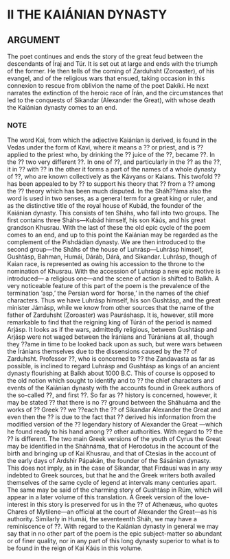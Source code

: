 # II THE KAIÁNIAN DYNASTY
## ARGUMENT
The poet continues and ends the story of the great feud between the descendants of Íraj and Túr. It is set out at large and ends with the triumph of the former.
He then tells of the coming of Zarduhsht (Zoroaster), of his evangel, and of the religious wars that ensued, taking occasion in this connexion to rescue from oblivion the name of the poet Dakíkí.
He next narrates the extinction of the heroic race of Írán, and the circumstances that led to the conquests of Sikandar (Alexander the Great), with whose death the Kaiánian dynasty comes to an end.
### NOTE
The word Kai, from which the adjective Kaiánían is derived, is found in the Vedas under the form of Kavi, where it means a ?? or priest, and is ?? applied to the priest who, by drinking the ?? juice of the ??,
became ??. In the ?? two very different ??. In one of ??, and particularly in the ?? as the ??, it in ?? with ?? in the other it forms a part of the names of a whole dynasty of ??, who are known collectively as the Kávyans or Kaians. This two­fold ?? has been appealed to by ?? to support his theory that ?? from a ?? among the ?? theory which has been much disputed.
In the Sháh??áma also the word is used in two senses, as a general term for a great king or ruler, and as the distinctive title of the royal house of Kubád, the founder of the Kaiánian dynasty. This consists of ten Sháhs, who fall into two groups. The first contains three Sháhs—Kubád himself, his son Káús, and his great grandson Khusrau. With the last of these the old epic cycle of the poem comes to an end, and up to this point the Kaiánian may be regarded as the complement of the Pishdádían dynasty. We are then introduced to the second group—the Sháhs of the house of Luhrásp—Luhrásp himself, Gushtásp, Bahman, Humái, Dáráb, Dárá, and Sikandar. Luhrásp, though of Kaian race, is represented as owing his accession to the throne to the nomination of Khusrau. With the accession of Luhrásp a new epic motive is introduced— a religious one—and the scene of action is shifted to Balkh. A very noticeable feature of this part of the poem is the prevalence of the termination ‘asp,’ the Persian word for ‘horse,’ in the names of the chief characters. Thus we have Luhrásp himself, his son Gushtásp, and the great minister Jámásp, while we know from other sources that the name of the father of Zarduhsht (Zoroaster) was Pauráshasp.
It is, however, still more remarkable to find that the reigning king of Túrán of the period is named Arjásp.
It looks as if the wars, admittedly religious, between Gushtásp and Arjásp were not waged between the Íránians and Túránians at all, though they ??ame in time to be looked back upon as such, but were wars between the Íránians themselves due to the dissensions caused by the ?? of Zarduhsht.
Professor ??, who is concerned to ?? the Zandavasta as far as possible, is inclined to regard Luhrásp and Gushtásp as kings of an ancient dynasty flourishing at Balkh about 1000 B.C.
This of course is opposed to the old notion which sought to identify and to ?? the chief characters and events of the Kaiánian dynasty with the accounts found in Greek authors of the so-called ??, and first ??.
So far as ?? history is concerned, however, it may be stated ?? that there is no ?? ground between the Sháhuáma and the works of ?? Greek ?? we ??each the ?? of Sikandar Alexander the Great and even then the ?? is due to the fact that ?? derived his information from the modified version of the ?? legendary history of Alexander the Great —which he found ready to his hand among ?? other authorities. With regard to ?? the ?? is different. The two main Greek versions of the youth of Cyrus the Great may be identified in the Sháhnáma, that of Herodotus in the account of the birth and bringing up of Kai Khusrau, and that of Ctesias in the account of the early days of Ardshir Pápakán, the founder of the Sásánian dynasty.
This does not imply, as in the case of Sikandar, that Firdausí was in any way indebted to Greek sources, but that he and the Greek writers both availed themselves of the same cycle of legend at intervals many centuries apart. The same may be said of the charming story of Gushtásp in Rúm, which will appear in a later volume of this translation. A Greek version of the love-interest in this story is preserved for us in the ?? of Athenæus, who quotes Chares of Mytilene—an official at the court of Alexander the Great—as his authority. Similarly in Humái, the seventeenth Sháh, we may have a reminiscence of ??.
With regard to the Kaiánian dynasty in general we may say that in no other part of the poem is the epic subject-matter so abundant or of finer quality, nor in any part of this long dynasty superior to what is to be found in the reign of Kai Káús in this volume.
